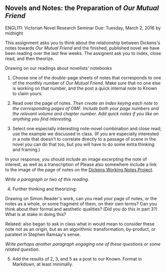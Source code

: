 ## Novels and Notes: the Preparation of *Our Mutual Friend*

ENGL111: Victorian Novel Research Seminar
Due: Tuesday, March 2, 2016 by midnight

This assignment asks you to think about the relationship between Dickens's notes towards *Our Mutual Friend* and the finished, published novel we have been reading over the last few weeks. The assignent ask you to index, close read, and then theorize.

Drawing on our readings about novelists' notebooks

1. Choose one of the double-page sheets of notes that corresponds to one of the monthly number of *Our Mutual Friend*. Make sure that no one else is working on that number, and the post a quick internal note to Known to claim yours.

2. Read over the page of notes. *Then create an index keying each note to the corresponding pages of OMF. Include both your page numbers and the relevant volume and chapter number. Add quick notes if you like on anything you find interesting.*

3. Select one especially interesting note-novel combination and close read; use the example we discussed in class. (If you are especially interested in a note that doesn't to correlate directly to a passage of scene in the novel you can do that too, but you will have to do some extra thinking and framing.)

In your response, you should include an image excerpting the note of interest, as well as a transcription of
Please also somewhere include a link to the image of the page of notes on the [Dickens Working Notes
Project](http://dickensnotes.com/).

*Write a paragraph or two of this reading.*

4. Further thinking and theorizing:

Drawing on Simon Reader's work, can you read your page of notes, or the notes as a whole, or some fragment of them, on their own terms? Can you think about their formal and aesthetic qualities? (Did you do this in part 3?) What is at stake in doing this?

Related: also began to ask in class what in would mean to consider these note not as an origin, but as an algorithmic transformation, by-product, or paratext in Stephen Ramsay's sense.

*Write perhaps another paragraph engaging one of these questions or some related question.*

5. Add the results of 2, 3, and 5 as a post to our Known. Format in Markdown, at least minimally.

